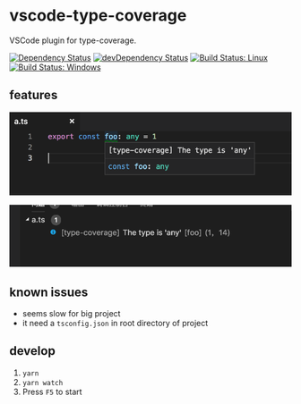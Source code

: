 # vscode-type-coverage

VSCode plugin for type-coverage.

[![Dependency Status](https://david-dm.org/plantain-00/vscode-type-coverage.svg)](https://david-dm.org/plantain-00/vscode-type-coverage)
[![devDependency Status](https://david-dm.org/plantain-00/vscode-type-coverage/dev-status.svg)](https://david-dm.org/plantain-00/vscode-type-coverage#info=devDependencies)
[![Build Status: Linux](https://travis-ci.org/plantain-00/vscode-type-coverage.svg?branch=master)](https://travis-ci.org/plantain-00/vscode-type-coverage)
[![Build Status: Windows](https://ci.appveyor.com/api/projects/status/github/plantain-00/vscode-type-coverage?branch=master&svg=true)](https://ci.appveyor.com/project/plantain-00/vscode-type-coverage/branch/master)

## features

![1.png](./resources/1.png)

![2.png](./resources/2.png)

## known issues

+ seems slow for big project
+ it need a `tsconfig.json` in root directory of project

## develop

1. `yarn`
1. `yarn watch`
1. Press `F5` to start
